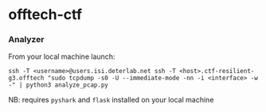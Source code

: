 # offtech-ctf

### Analyzer

From your local machine launch:

```
ssh -T <username>@users.isi.deterlab.net ssh -T <host>.ctf-resilient-g3.offtech "sudo tcpdump -s0 -U --immediate-mode -nn -i <interface> -w -" | python3 analyze_pcap.py
```

NB: requires `pyshark` and `flask` installed on your local machine
